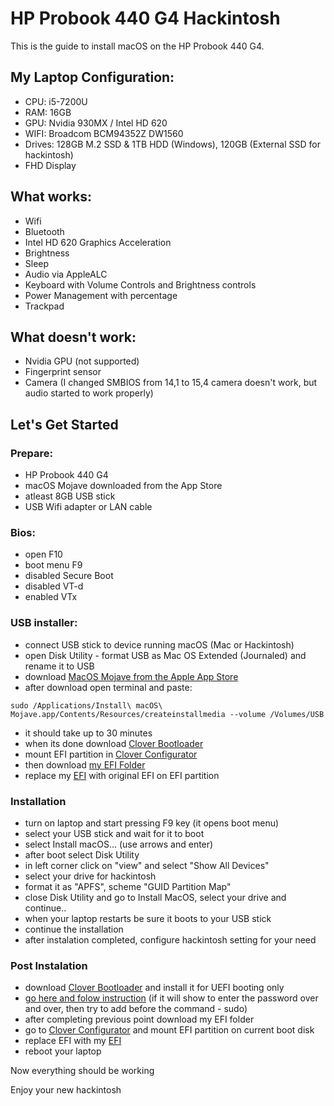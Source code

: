 # HP Probook 440 G4 Hackintosh
This is the guide to install macOS on the HP Probook 440 G4.
## My Laptop Configuration:
- CPU: i5-7200U
- RAM: 16GB
- GPU: Nvidia 930MX / Intel HD 620
- WIFI: Broadcom BCM94352Z DW1560
- Drives: 128GB M.2 SSD & 1TB HDD (Windows), 120GB (External SSD for hackintosh)
- FHD Display
## What works:
- Wifi
- Bluetooth
- Intel HD 620 Graphics Acceleration
- Brightness
- Sleep
- Audio via AppleALC
- Keyboard with Volume Controls and Brightness controls
- Power Management with percentage
- Trackpad
## What doesn't work:
- Nvidia GPU (not supported)
- Fingerprint sensor
- Camera (I changed SMBIOS from 14,1 to 15,4 camera doesn't work, but audio started to work properly)
## Let's Get Started
### Prepare:
- HP Probook 440 G4
- macOS Mojave downloaded from the App Store
- atleast 8GB USB stick
- USB Wifi adapter or LAN cable
### Bios:
- open F10
- boot menu F9
- disabled Secure Boot
- disabled VT-d
- enabled VTx
### USB installer:
- connect USB stick to device running macOS (Mac or Hackintosh)
- open Disk Utility - format USB as Mac OS Extended (Journaled) and rename it to USB
- download [MacOS Mojave from the Apple App Store](https://apps.apple.com/us/app/macos-mojave/id1398502828?mt=12)
- after download open terminal and paste:
```
sudo /Applications/Install\ macOS\ Mojave.app/Contents/Resources/createinstallmedia --volume /Volumes/USB
```
- it should take up to 30 minutes
- when its done download [Clover Bootloader](https://sourceforge.net/projects/cloverefiboot/)
- mount EFI partition in [Clover Configurator](https://www.tonymacx86.com/resources/clover-configurator.429/)
- then download [my EFI Folder](./EFI.zip)
- replace my [EFI](./EFI.zip) with original EFI on EFI partition
### Installation
- turn on laptop and start pressing F9 key (it opens boot menu)
- select your USB stick and wait for it to boot
- select Install macOS... (use arrows and enter)
- after boot select Disk Utility
- in left corner click on "view" and select "Show All Devices"
- select your drive for hackintosh
- format it as "APFS", scheme "GUID Partition Map"
- close Disk Utility and go to Install MacOS, select your drive and continue..
- when your laptop restarts be sure it boots to your USB stick
- continue the installation
- after instalation completed, configure hackintosh setting for your need
### Post Instalation
- download [Clover Bootloader](https://sourceforge.net/projects/cloverefiboot/) and install it for UEFI booting only
- [go here and folow instruction](https://www.tonymacx86.com/threads/guide-hp-probook-elitebook-zbook-using-clover-uefi-hotpatch.261719/) (if it will show to enter the password over and over, then try to add before the command - sudo)
- after completing previous point download my EFI folder
- go to [Clover Configurator](https://www.tonymacx86.com/resources/clover-configurator.429/) and mount EFI partition on current boot disk
- replace EFI with my [EFI](./EFI.zip)
- reboot your laptop 

Now everything should be working

Enjoy your new hackintosh
